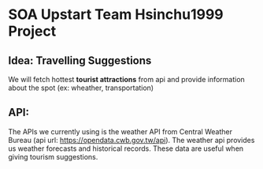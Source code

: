 # SOA Upstart Team Hsinchu1999 Project

## Idea: Travelling Suggestions

We will fetch hottest __tourist attractions__ from api and provide information about the spot (ex: wheather, transportation)

## API:

The APIs we currently using is the weather API from Central Weather Bureau (api url: https://opendata.cwb.gov.tw/api). The weather api provides us weather forecasts and historical records. These data are useful when giving tourism suggestions. 

